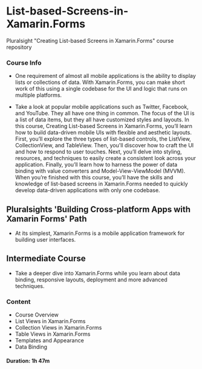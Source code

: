 # List-based-Screens-in-Xamarin.Forms
Pluralsight "Creating List-based Screens in Xamarin.Forms" course repository

### Course Info

- One requirement of almost all mobile applications is the ability to display lists or collections of data. With Xamarin.Forms, you can make short work of this using a single codebase for the UI and logic that runs on multiple platforms. 

- Take a look at popular mobile applications such as Twitter, Facebook, and YouTube. They all have one thing in common. The focus of the UI is a list of data items, but they all have customized styles and layouts. In this course, Creating List-based Screens in Xamarin.Forms, you’ll learn how to build data-driven mobile UIs with flexible and aesthetic layouts. First, you’ll explore the three types of list-based controls, the ListView, CollectionView, and TableView. Then, you'll discover how to craft the UI and how to respond to user touches. Next, you’ll delve into styling, resources, and techniques to easily create a consistent look across your application. Finally, you’ll learn how to harness the power of data binding with value converters and Model-View-ViewModel (MVVM). When you’re finished with this course, you’ll have the skills and knowledge of list-based screens in Xamarin.Forms needed to quickly develop data-driven applications with only one codebase. 

## Pluralsights 'Building Cross-platform Apps with Xamarin Forms' Path
- At its simplest, Xamarin.Forms is a mobile application framework for building user interfaces.

## Intermediate Course
- Take a deeper dive into Xamarin.Forms while you learn about data binding, responsive layouts, deployment and more advanced techniques.

### Content

- Course Overview
- List Views in Xamarin.Forms
- Collection Views in Xamarin.Forms
- Table Views in Xamarin.Forms
- Templates and Appearance
- Data Binding

#### Duration: 1h 47m
